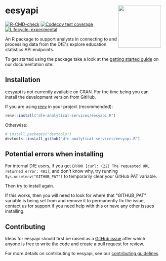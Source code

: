 # eesyapi <a href="http://dfe-analytical-services.github.io/eesyapi/"><img src="man/figures/logo.png" align="right" height="138" /></a>

<!-- badges: start -->
[![R-CMD-check](https://github.com/dfe-analytical-services/eesyapi/actions/workflows/R-CMD-check.yaml/badge.svg)](https://github.com/dfe-analytical-services/eesyapi/actions/workflows/R-CMD-check.yaml)
[![Codecov test coverage](https://codecov.io/gh/dfe-analytical-services/eesyapi/branch/main/graph/badge.svg)](https://app.codecov.io/gh/dfe-analytical-services/eesyapi?branch=main)
[![Lifecycle: experimental](https://img.shields.io/badge/lifecycle-experimental-orange.svg)](https://lifecycle.r-lib.org/articles/stages.html#experimental)
<!-- badges: end -->

An R package to support analysts in connecting to and processing data from the DfE's explore education statistics API endpoints.

To get started using the package take a look at the [getting started guide](https://dfe-analytical-services.github.io/eesyapi/articles/eesyapi.html) on our documentation site.

## Installation

eesyapi is not currently available on CRAN. For the time being you can
install the development version from GitHub.

If you are using
[renv](https://rstudio.github.io/renv/articles/renv.html) in your
project (recommended):

``` r
renv::install("dfe-analytical-services/eesyapi.R")
```

Otherwise:

``` r
# install.packages("devtools")
devtools::install_github("dfe-analytical-services/eesyapi.R")
```

## Potential errors when installing

For internal DfE users, if you get `ERROR [curl: (22) The requested URL returned error: 401]`, 
and don't know why, try running `Sys.unsetenv("GITHUB_PAT")` to temporarily clear your 
GitHub PAT variable.

Then try to install again. 

If this works, then you will need to look for where that "GITHUB_PAT" variable 
is being set from and remove it to permanently fix the issue, contact us for 
support if you need help with this or have any other issues installing.

## Contributing

Ideas for eesyapi should first be raised as a [GitHub
issue](https://github.com/dfe-analytical-services/eesyapi) after which
anyone is free to write the code and create a pull request for review.

For more details on contributing to eesyapi, see our [contributing
guidelines](https://dfe-analytical-services.github.io/eesyapi/CONTRIBUTING.html).
